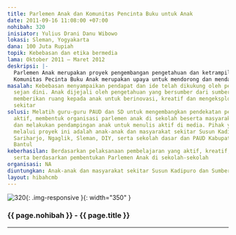 ```yaml
---
title: Parlemen Anak dan Komunitas Pencinta Buku untuk Anak
date: 2011-09-16 11:08:00 +07:00
nohibah: 320
inisiator: Yulius Drani Danu Wibowo
lokasi: Sleman, Yogyakarta
dana: 100 Juta Rupiah
topik: Kebebasan dan etika bermedia
lama: Oktober 2011 – Maret 2012
deskripsi: |-
  Parlemen Anak merupakan proyek pengembangan pengetahuan dan ketrampilan anak sejak dini mengenai kebebasan berpendapat, etika penyampaian pendapat dan pelaksanaan keputusan.
  Komunitas Pecinta Buku Anak merupakan upaya untuk mendorong dan mendampingi anak untuk aktif membaca dan menulis kreatif sesuai dengan etika
masalah: Kebebasan menyampaikan pendapat dan ide telah dikukung oleh pelaku pendidikan
  sejan dini. Anak dijejali oleh pengetahuan yang bersumber dari sumber utama tanpa
  memberikan ruang kepada anak untuk berinovasi, kreatif dan mengeksplorasi lingkungan
  sekitar
solusi: Melatih guru-guru PAUD dan SD untuk mengembangkan pendekatan pembelajaran
  aktif, membentuk organisasi parlemen anak di sekolah beserta masyarakat sekitar,
  dan melakukan pendampingan anak untuk menulis aktif di media. Pihak yang diuntungkan
  melalui proyek ini adalah anak-anak dan masyarakat sekitar Susun Kadipuro dan Sumberan,
  Sariharjo, Ngaglik, Sleman, DIY, serta sekolah dasar dan PAUD Kabupaten Sleman dan
  Bantul
keberhasilan: Berdasarkan pelaksanaan pembelajaran yang aktif, kreatif, dan menyenangkan,
  serta berdasarkan pembentukan Parlemen Anak di sekolah-sekolah
organisasi: NA
diuntungkan: Anak-anak dan masyarakat sekitar Susun Kadipuro dan Sumberan, Sariharjo, Ngaglik, Sleman, DIY, serta sekolah dasar dan PAUD Kabupaten Sleman dan Bantul
layout: hibahcmb
---
```


![320](/static/img/hibahcmb/320.png){: .img-responsive }{: width="350" }

### {{ page.nohibah }} - {{ page.title }}

---
